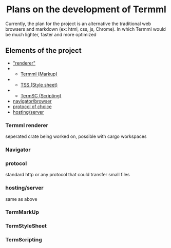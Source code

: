 <h1 align=center>Plans on the development of Termml </h1>
Currently, the plan for the project is an alternative the traditional web browsers and markdown (ex: html, css, js, Chrome). In which Termml would be much lighter, faster and more optimized </br>

## Elements of the project
* ["renderer"](#termml-renderer)
* * [Termml (Markup)](#termmarkup)
* * [TSS (Style sheet)](#termstylesheet)
* * [TermSC (Scripting)](#termscripting)
* [navigator/browser](#navigator)
* [protocol of choice](#protocol)
* [hosting/server](#hostingserver)


### Termml renderer 
seperated crate being worked on, possible with cargo workspaces

### Navigator

### protocol 
standard http or any protocol that could transfer small files 

### hosting/server
same as above

### TermMarkUp

### TermStyleSheet

### TermScripting
